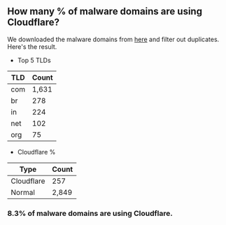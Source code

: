 ## How many % of malware domains are using Cloudflare?


We downloaded the malware domains from [here](https://urlhaus.abuse.ch) and filter out duplicates.
Here's the result.


[//]: # (start replacement)


- Top 5 TLDs

| TLD | Count |
| --- | --- |
| com | 1,631 |
| br | 278 |
| in | 224 |
| net | 102 |
| org | 75 |


- Cloudflare %

| Type | Count |
| --- | --- |
| Cloudflare | 257 |
| Normal | 2,849 |


### 8.3% of malware domains are using Cloudflare.